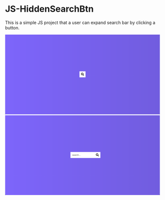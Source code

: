 # JS-HiddenSearchBtn

This is a simple JS project that a user can expand search bar by clicking a button.

![](image1.png)
![](image2.png)
